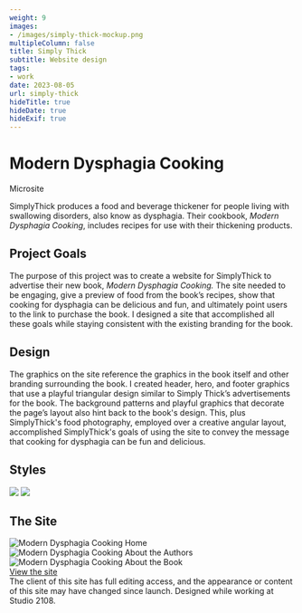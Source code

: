 ```yaml
---
weight: 9
images:
- /images/simply-thick-mockup.png
multipleColumn: false
title: Simply Thick
subtitle: Website design
tags:
- work
date: 2023-08-05
url: simply-thick
hideTitle: true
hideDate: true
hideExif: true
---
```

# Modern Dysphagia Cooking
<div class="subtitle">Microsite</div>

SimplyThick produces a food and beverage thickener for people living with swallowing disorders, also know as dysphagia. Their cookbook, *Modern Dysphagia Cooking*, includes recipes for use with their thickening products.

## Project Goals
The purpose of this project was to create a website for SimplyThick to advertise their new book, *Modern Dysphagia Cooking.* The site needed to be engaging, give a preview of food from the book’s recipes, show that cooking for dysphagia can be delicious and fun, and ultimately point users to the link to purchase the book. I designed a site that accomplished all these goals while staying consistent with the existing branding for the book. 

## Design
The graphics on the site reference the graphics in the book itself and other branding surrounding the book.  I created header, hero, and footer graphics that use a playful triangular design similar to Simply Thick’s advertisements for the book. The background patterns and playful graphics that decorate the page’s layout also hint back to the book's design. This, plus SimplyThick's food photography, employed over a creative angular layout, accomplished SimplyThick's goals of using the site to convey the message that cooking for dysphagia can be fun and delicious.

## Styles

![](/images/simply-thick/st-colors.png)
![](/images/simply-thick/st-fonts.png)

## The Site

<div class="scroll-box"><img src="/images/simply-thick/home.png" alt="Modern Dysphagia Cooking Home"/></div>

<div class="scroll-box"><img src="/images/simply-thick/about-the-authors.png" alt="Modern Dysphagia Cooking About the Authors"/></div>

<div class="scroll-box"><img src="/images/simply-thick/about-the-book.png" alt="Modern Dysphagia Cooking About the Book"/></div>

<div class="button"><a href="https://moderndysphagiacooking.com" target="_blank">View the site</a></div>

<div class="small-text">The client of this site has full editing access, and the appearance or content of this site may have changed since launch. Designed while working at Studio 2108.</div>